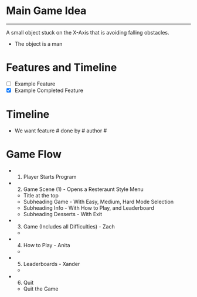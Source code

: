 # Main Game Idea
---
A small object stuck on the X-Axis that is avoiding falling obstacles. 
- The object is a man  

# Features and Timeline
- [ ] Example Feature
- [X] Example Completed Feature

# Timeline
- We want feature # done by # author #


# Game Flow
- 1. Player Starts Program
- 2. Game Scene (1) - Opens a Resteraunt Style Menu
    - Title at the top
    - Subheading Game - With Easy, Medium, Hard Mode Selection
    - Subheading Info - With How to Play, and Leaderboard
    - Subheading Desserts - With Exit
- 3. Game (Includes all Difficulties) - Zach
    -

- 4. How to Play - Anita
    -

- 5. Leaderboards - Xander
    -

- 6. Quit
    - Quit the Game